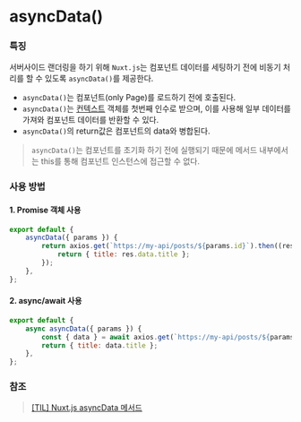 # asyncData()

### 특징

서버사이드 랜더링을 하기 위해 `Nuxt.js`는 컴포넌트 데이터를 세팅하기 전에 비동기 처리를 할 수 있도록 `asyncData()`를 제공한다.

-   `asyncData()`는 컴포넌트(only Page)를 로드하기 전에 호출된다.
-   `asyncData()`는 [컨텍스트](https://ko.nuxtjs.org/docs/2.x/internals-glossary/context/) 객체를 첫번째 인수로 받으며, 이를 사용해 일부 데이터를 가져와 컴포넌트 데이터를 반환할 수 있다.
-   `asyncData()`의 return값은 컴포넌트의 data와 병합된다.

> `asyncData()`는 컴포넌트를 초기화 하기 전에 실행되기 때문에 메서드 내부에서는 this를 통해 컴포넌트 인스턴스에 접근할 수 없다.

### 사용 방법

#### 1. Promise 객체 사용

```javascript
export default {
    asyncData({ params }) {
        return axios.get(`https://my-api/posts/${params.id}`).then((res) => {
            return { title: res.data.title };
        });
    },
};
```

#### 2. async/await 사용

```javascript
export default {
    async asyncData({ params }) {
        const { data } = await axios.get(`https://my-api/posts/${params.id}`);
        return { title: data.title };
    },
};
```

### 참조

> [[TIL] Nuxt.js asyncData 메서드](https://velog.io/@nungsun/TIL-Nuxt.js-asyncData-%EB%A9%94%EC%84%9C%EB%93%9C)
